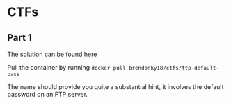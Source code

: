 # CTFs
## Part 1
The solution can be found [here](/FTP-default-pass/SOLUTION.md)

Pull the container by running `docker pull brendonky18/ctfs/ftp-default-pass`

The name should provide you quite a substantial hint, it involves the default password on an FTP server.
